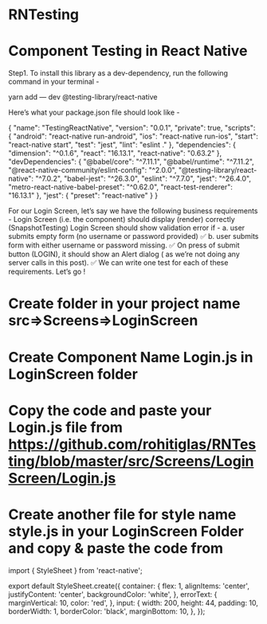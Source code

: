 # RNTesting
# Component Testing in React Native


Step1.  To install this library as a dev-dependency, run the following command in your terminal -


yarn add — dev @testing-library/react-native

Here’s what your package.json file should look like -

{
  "name": "TestingReactNative",
  "version": "0.0.1",
  "private": true,
  "scripts": {
    "android": "react-native run-android",
    "ios": "react-native run-ios",
    "start": "react-native start",
    "test": "jest",
    "lint": "eslint ."
  },
  "dependencies": {
    "dimension": "^0.1.6",
    "react": "16.13.1",
    "react-native": "0.63.2"
  },
  "devDependencies": {
    "@babel/core": "^7.11.1",
    "@babel/runtime": "^7.11.2",
    "@react-native-community/eslint-config": "^2.0.0",
    "@testing-library/react-native": "^7.0.2",
    "babel-jest": "^26.3.0",
    "eslint": "^7.7.0",
    "jest": "^26.4.0",
    "metro-react-native-babel-preset": "^0.62.0",
    "react-test-renderer": "16.13.1"
  },
  "jest": {
    "preset": "react-native"
  }
}


For our Login Screen, let’s say we have the following business requirements -
Login Screen (i.e. the component) should display (render) correctly (SnapshotTesting)
Login Screen should show validation error if -
a. user submits empty form (no username or password provided) ✅
b. user submits form with either username or password missing. ✅
On press of submit button (LOGIN), it should show an Alert dialog ( as we’re not doing any server calls in this post). ✅
We can write one test for each of these requirements.
Let’s go !


# Create folder in your project name src=>Screens=>LoginScreen

# Create Component Name Login.js in LoginScreen folder

# Copy the code and paste your Login.js file from https://github.com/rohitiglas/RNTesting/blob/master/src/Screens/LoginScreen/Login.js

# Create another file for style name style.js in your LoginScreen Folder and copy & paste the code from 

import { StyleSheet } from 'react-native';

export default StyleSheet.create({
    container: {
        flex: 1,
        alignItems: 'center',
        justifyContent: 'center',
        backgroundColor: 'white',
    },
    errorText: {
        marginVertical: 10,
        color: 'red',
    },
    input: {
        width: 200,
        height: 44,
        padding: 10,
        borderWidth: 1,
        borderColor: 'black',
        marginBottom: 10,
    },
});


